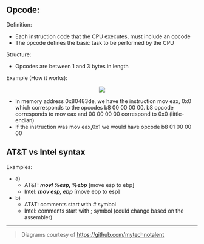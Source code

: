 ## Opcode:
Definition:
- Each instruction code that the CPU executes, must include an opcode
- The opcode defines the basic task to be performed by the CPU

Structure:
- Opcodes are between 1 and 3 bytes in length

Example (How it works):

<div align="center"><img src="https://user-images.githubusercontent.com/83297038/216739183-741e509f-c38d-4dc4-b8c9-67d3d8d29364.png"></img></div>		

- In memory address 0x80483de, we have the instruction mov eax, 0x0 which corresponds to the opcodes b8 00 00 00 00. b8 opcode corresponds to mov eax and 00 00 00 00 correspond to 0x0 (little-endian)
- If the instruction was mov eax,0x1 we would have opcode b8 01 00 00 00

## AT&T vs Intel syntax
Examples:
- a) 
	- AT&T: ***movl %esp, %ebp***  [move esp to ebp]
	- Intel: ***mov esp, ebp***  [move ebp to esp]
- b)
	- AT&T: comments start with # symbol
	- Intel: comments start with ; symbol (could change based on the assembler)




---
> Diagrams courtesy of https://github.com/mytechnotalent
